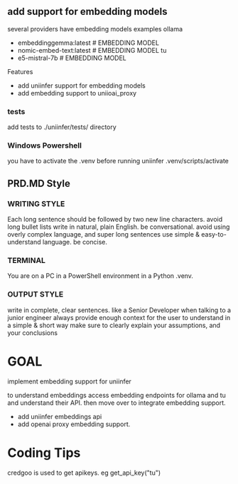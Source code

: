 ## add support for embedding models

several providers have embedding models
examples
ollama

- embeddinggemma:latest # EMBEDDING MODEL
- nomic-embed-text:latest # EMBEDDING MODEL
  tu
- e5-mistral-7b # EMBEDDING MODEL

Features

- add uniinfer support for embedding models
- add embedding support to uniioai_proxy

### tests

add tests to
./uniinfer/tests/
directory

### Windows Powershell

you have to activate the .venv before running uniinfer
.venv/scripts/activate

## PRD.MD Style

### WRITING STYLE

Each long sentence should be followed by two new line characters.
avoid long bullet lists
write in natural, plain English. be conversational.
avoid using overly complex language, and super long sentences
use simple & easy-to-understand language. be concise.

### TERMINAL

You are on a PC in a PowerShell environment in a Python .venv.

### OUTPUT STYLE

write in complete, clear sentences. like a Senior Developer when talking to a junior engineer
always provide enough context for the user to understand in a simple & short way
make sure to clearly explain your assumptions, and your conclusions

# GOAL

implement embedding support for uniinfer

to understand embeddings access embedding endpoints for ollama and tu and understand their API.
then move over to integrate embedding support.

- add uniinfer embeddings api
- add openai proxy embedding support.

# Coding Tips

credgoo is used to get apikeys. eg get_api_key("tu")
